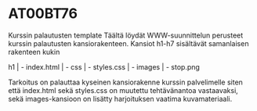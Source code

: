 # AT00BT76
Kurssin palautusten template
Täältä löydät WWW-suunnittelun perusteet kurssin palautusten kansiorakenteen. Kansiot h1-h7 sisältävät samanlaisen rakenteen kukin

h1 | - index.html
   | - css 
        | - styles.css
   | - images
        | - stop.png

Tarkoitus on palauttaa kyseinen kansiorakenne kurssin palvelimelle siten että index.html sekä styles.css on muutettu tehtävänantoa vastaavaksi, sekä images-kansioon on lisätty harjoituksen vaatima kuvamateriaali.
